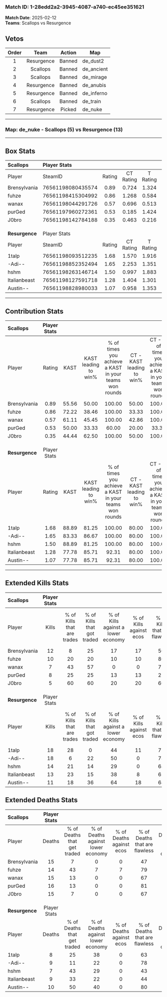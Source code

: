 ### Match ID: 1-28edd2a2-3945-4087-a740-ec45ee351621  
**Match Date**: 2025-02-12  
**Teams**: Scallops vs Resurgence  

## Vetos  

| Order | Team | Action | Map |
| :---: | :--: | :----: | --- |
| 1 | Resurgence | Banned | de_dust2 |
| 2 | Scallops | Banned | de_ancient |
| 3 | Scallops | Banned | de_mirage |
| 4 | Resurgence | Banned | de_anubis |
| 5 | Resurgence | Banned | de_inferno |
| 6 | Scallops | Banned | de_train |
| 7 | Resurgence | Picked | de_nuke |

---  

### **Map**: de_nuke - Scallops (5) vs Resurgence (13)  
---  

## Box Stats  

| **Scallops**   | Player Stats      |        |           |          |       |       |       |         |        |      |     |
| :- | :- | :-: | :-: | :-: | :-: | :-: | :-: | :-: | :-: | :-: | :-: |
| Player         | SteamID           | Rating | CT Rating | T Rating | KAST  |  ADR  | Kills | Assists | Deaths | K/D  | HS% |
| Brensylvania   | 76561198080435574 |  0.89  |   0.724   |  1.324   | 55.56 | 86.2  |  12   |    3    |   15   | 0.80 | 58  |
| fuhze          | 76561198415304992 |  0.86  |   1.268   |  0.584   | 72.22 | 61.7  |  10   |    2    |   14   | 0.71 | 70  |
| wanax          | 76561198044291726 |  0.57  |   0.696   |  0.513   | 61.11 | 49.6  |   7   |    3    |   15   | 0.47 | 71  |
| purGed         | 76561197960272361 |  0.53  |   0.185   |  1.424   | 50.00 | 56.1  |   8   |    3    |   16   | 0.50 | 75  |
| J0bro          | 76561198142784188 |  0.35  |   0.463   |  0.216   | 44.44 | 43.6  |   5   |    5    |   15   | 0.33 | 60  |
|                |                   |        |           |          |       |       |       |         |        |      |     |
|                |                   |        |           |          |       |       |       |         |        |      |     |
|                |                   |        |           |          |       |       |       |         |        |      |     |
| **Resurgence** | Player Stats      |        |           |          |       |       |       |         |        |      |     |
| Player         | SteamID           | Rating | CT Rating | T Rating | KAST  |  ADR  | Kills | Assists | Deaths | K/D  | HS% |
| 1talp          | 76561198093512235 |  1.68  |   1.570   |  1.916   | 88.89 | 102.1 |  18   |    3    |   8    | 2.25 | 66  |
| -Adi--         | 76561198852352494 |  1.65  |   2.253   |  1.351   | 83.33 | 108.2 |  18   |    6    |   9    | 2.00 | 55  |
| hshm           | 76561198263146714 |  1.50  |   0.997   |  1.883   | 88.89 | 91.9  |  14   |    5    |   7    | 2.00 | 64  |
| Italianbeast   | 76561198127591718 |  1.28  |   1.404   |  1.301   | 77.78 | 78.3  |  13   |    7    |   9    | 1.44 | 53  |
| Austin--       | 76561198828980033 |  1.07  |   0.958   |  1.353   | 77.78 | 59.4  |  11   |    4    |   10   | 1.10 | 63  |
---  

## Contribution Stats  

| **Scallops**   | Player Stats |       |                      |                                                        |                           |                                                             |                          |                                                            |
| :- | :-: | :-: | :-: | :-: | :-: | :-: | :-: | :-: |
| Player         |    Rating    | KAST  | KAST leading to win% | % of times you achieve a KAST in your teams won rounds | CT - KAST leading to win% | CT - % of times you achieve a KAST in your teams won rounds | T - KAST leading to win% | T - % of times you achieve a KAST in your teams won rounds |
| Brensylvania   |     0.89     | 55.56 |        50.00         |                         100.00                         |           50.00           |                           100.00                            |          50.00           |                           100.00                           |
| fuhze          |     0.86     | 72.22 |        38.46         |                         100.00                         |           33.33           |                           100.00                            |          50.00           |                           100.00                           |
| wanax          |     0.57     | 61.11 |        45.45         |                         100.00                         |           42.86           |                           100.00                            |          50.00           |                           100.00                           |
| purGed         |     0.53     | 50.00 |        33.33         |                         60.00                          |           20.00           |                            33.33                            |          50.00           |                           100.00                           |
| J0bro          |     0.35     | 44.44 |        62.50         |                         100.00                         |           50.00           |                           100.00                            |          100.00          |                           100.00                           |
|                |              |       |                      |                                                        |                           |                                                             |                          |                                                            |
|                |              |       |                      |                                                        |                           |                                                             |                          |                                                            |
|                |              |       |                      |                                                        |                           |                                                             |                          |                                                            |
| **Resurgence** | Player Stats |       |                      |                                                        |                           |                                                             |                          |                                                            |
| Player         |    Rating    | KAST  | KAST leading to win% | % of times you achieve a KAST in your teams won rounds | CT - KAST leading to win% | CT - % of times you achieve a KAST in your teams won rounds | T - KAST leading to win% | T - % of times you achieve a KAST in your teams won rounds |
| 1talp          |     1.68     | 88.89 |        81.25         |                         100.00                         |           80.00           |                           100.00                            |          81.82           |                           100.00                           |
| -Adi--         |     1.65     | 83.33 |        86.67         |                         100.00                         |           80.00           |                           100.00                            |          90.00           |                           100.00                           |
| hshm           |     1.50     | 88.89 |        81.25         |                         100.00                         |           80.00           |                           100.00                            |          81.82           |                           100.00                           |
| Italianbeast   |     1.28     | 77.78 |        85.71         |                         92.31                          |           80.00           |                           100.00                            |          88.89           |                           88.89                            |
| Austin--       |     1.07     | 77.78 |        85.71         |                         92.31                          |           80.00           |                           100.00                            |          88.89           |                           88.89                            |
---  

## Extended Kills Stats  

| **Scallops**   | Player Stats |                            |                            |                                    |                         |                              |                                 |                                       |                    |           |
| :- | :-: | :-: | :-: | :-: | :-: | :-: | :-: | :-: | :-: | :-: |
| Player         |    Kills     | % of Kills that are trades | % of Kills that got traded | % of Kills against a lower economy | % of Kills against ecos | % of Kills that are flawless | % of Kills that are close duels | % of Kills that are assisted by flash | Pistol Round Kills | AWP Kills |
| Brensylvania   |      12      |             8              |             25             |                 17                 |           17            |              50              |                0                |                   8                   |         3          |     0     |
| fuhze          |      10      |             20             |             20             |                 10                 |           10            |              80              |                0                |                   0                   |         0          |     0     |
| wanax          |      7       |             43             |             57             |                 0                  |            0            |              71              |                0                |                  14                   |         1          |     0     |
| purGed         |      8       |             25             |             25             |                 13                 |           13            |              25              |               25                |                  25                   |         3          |     0     |
| J0bro          |      5       |             60             |             60             |                 20                 |           20            |              60              |               40                |                   0                   |         1          |     0     |
|                |              |                            |                            |                                    |                         |                              |                                 |                                       |                    |           |
|                |              |                            |                            |                                    |                         |                              |                                 |                                       |                    |           |
|                |              |                            |                            |                                    |                         |                              |                                 |                                       |                    |           |
| **Resurgence** | Player Stats |                            |                            |                                    |                         |                              |                                 |                                       |                    |           |
| Player         |    Kills     | % of Kills that are trades | % of Kills that got traded | % of Kills against a lower economy | % of Kills against ecos | % of Kills that are flawless | % of Kills that are close duels | % of Kills that are assisted by flash | Pistol Round Kills | AWP Kills |
| 1talp          |      18      |             28             |             0              |                 44                 |           11            |              72              |                0                |                   0                   |         3          |     0     |
| -Adi--         |      18      |             6              |             22             |                 50                 |            0            |              78              |                6                |                  11                   |         2          |     0     |
| hshm           |      14      |             21             |             14             |                 29                 |            0            |              64              |                7                |                   0                   |         1          |     0     |
| Italianbeast   |      13      |             23             |             15             |                 38                 |            8            |              62              |                0                |                   0                   |         2          |     0     |
| Austin--       |      11      |             18             |             36             |                 64                 |           18            |              64              |                0                |                   0                   |         0          |     0     |
## Extended Deaths Stats  

| **Scallops**   | Player Stats |                             |                                   |                          |                               |                            |                           |               |
| :- | :-: | :-: | :-: | :-: | :-: | :-: | :-: | :-: |
| Player         |    Deaths    | % of Deaths that get traded | % of Deaths against lower economy | % of Deaths against ecos | % of Deaths that are flawless | % of Deaths that are close | % of Deaths while blinded | Deaths to AWP |
| Brensylvania   |      15      |              7              |                 0                 |            0             |              47               |             7              |             0             |       0       |
| fuhze          |      14      |             43              |                 7                 |            7             |              79               |             0              |             7             |       0       |
| wanax          |      15      |             13              |                 0                 |            0             |              67               |             0              |             0             |       0       |
| purGed         |      16      |             13              |                 0                 |            0             |              81               |             6              |             6             |       0       |
| J0bro          |      15      |              7              |                 0                 |            0             |              67               |             0              |             0             |       0       |
|                |              |                             |                                   |                          |                               |                            |                           |               |
|                |              |                             |                                   |                          |                               |                            |                           |               |
|                |              |                             |                                   |                          |                               |                            |                           |               |
| **Resurgence** | Player Stats |                             |                                   |                          |                               |                            |                           |               |
| Player         |    Deaths    | % of Deaths that get traded | % of Deaths against lower economy | % of Deaths against ecos | % of Deaths that are flawless | % of Deaths that are close | % of Deaths while blinded | Deaths to AWP |
| 1talp          |      8       |             25              |                38                 |            0             |              63               |             13             |             0             |       0       |
| -Adi--         |      9       |             11              |                22                 |            0             |              78               |             11             |            11             |       0       |
| hshm           |      7       |             43              |                29                 |            0             |              43               |             0              |            14             |       0       |
| Italianbeast   |      9       |             33              |                22                 |            0             |              44               |             22             |            11             |       0       |
| Austin--       |      10      |             50              |                40                 |            0             |              80               |             0              |            10             |       0       |
